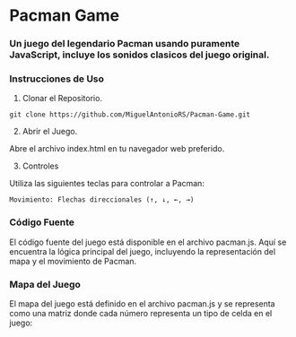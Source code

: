 # Pacman Game

### Un juego del legendario Pacman usando puramente JavaScript, incluye los sonidos clasicos del juego original.

### Instrucciones de Uso
 
  1. Clonar el Repositorio.
     
    
    git clone https://github.com/MiguelAntonioRS/Pacman-Game.git 

  2. Abrir el Juego.

  Abre el archivo index.html en tu navegador web preferido.

  3. Controles

Utiliza las siguientes teclas para controlar a Pacman:

    Movimiento: Flechas direccionales (↑, ↓, ←, →)
    
### Código Fuente

El código fuente del juego está disponible en el archivo pacman.js. Aquí se encuentra la lógica principal del juego, incluyendo la representación del mapa y el movimiento de Pacman.

### Mapa del Juego

El mapa del juego está definido en el archivo pacman.js y se representa como una matriz donde cada número representa un tipo de celda en el juego:

